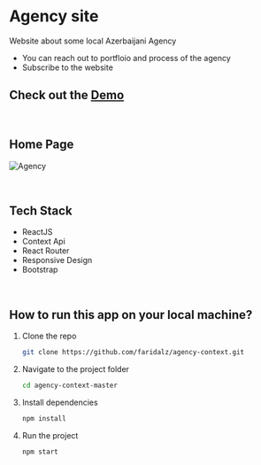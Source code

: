 # Agency site

Website about some local Azerbaijani Agency
- You can reach out to portfloio and process of the agency
- Subscribe to the website
  
 ## Check out the [Demo](https://faridalz.github.io/agency-context/#/)

  <br>

## Home Page

![Agency](https://faridalz.github.io/personal/static/media/landing.85850624.png)

<br>

## Tech Stack
- ReactJS
- Context Api
- React Router
- Responsive Design
- Bootstrap

<br>

## How to run this app on your local machine?

1. Clone the repo
   ```sh
   git clone https://github.com/faridalz/agency-context.git
   ```
2. Navigate to the project folder

   ```sh
   cd agency-context-master
   ```

3. Install dependencies
   ```sh
   npm install
   ```

4. Run the project
   ```sh
   npm start
   ```
